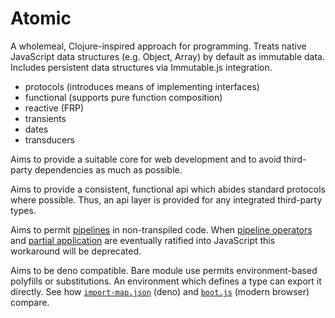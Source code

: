 # Atomic
A wholemeal, Clojure-inspired approach for programming.  Treats native JavaScript data structures (e.g. Object, Array) by default as immutable data.  Includes persistent data structures via Immutable.js integration.

* protocols (introduces means of implementing interfaces)
* functional (supports pure function composition)
* reactive (FRP)
* transients
* dates
* transducers

Aims to provide a suitable core for web development and to avoid third-party dependencies as much as possible.

Aims to provide a consistent, functional api which abides standard protocols where possible.  Thus, an api layer is provided for any integrated third-party types.

Aims to permit [pipelines](./pipelines.js) in non-transpiled code.  When [pipeline operators](https://github.com/tc39/proposal-pipeline-operator) and [partial application](https://github.com/tc39/proposal-partial-application) are eventually ratified into JavaScript this workaround will be deprecated.

Aims to be deno compatible.  Bare module use permits environment-based polyfills or substitutions.  An environment which defines a type can export it directly.  See how [`import-map.json`](./import-map.json) (deno) and [`boot.js`](./public/assets/boot.js) (modern browser) compare.